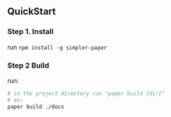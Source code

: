 ## QuickStart


### Step 1. Install

run `npm install -g simpler-paper`  


### Step 2 Build
run: 
```bash
# in the project directory run "paper build {dir}"
# ex:
paper build ./docs
```





